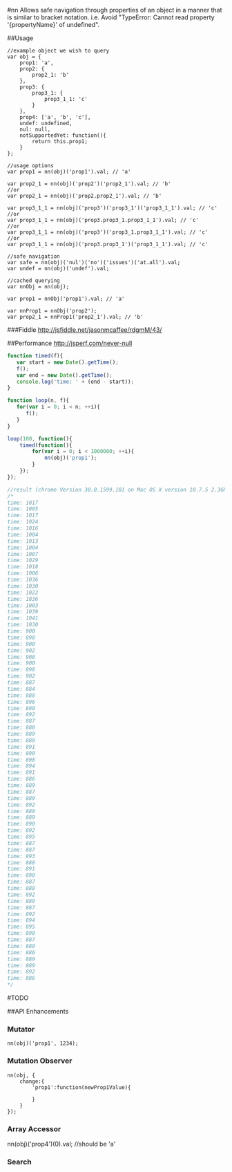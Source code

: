 #nn
Allows safe navigation through properties of an object in a manner that is similar to bracket notation.
i.e. Avoid "TypeError: Cannot read property '{propertyName}' of undefined".

##Usage
```javasript
//example object we wish to query
var obj = {
	prop1: 'a', 
	prop2: {
		prop2_1: 'b'
	},
	prop3: {
		prop3_1: {
			prop3_1_1: 'c'
		}
	},
	prop4: ['a', 'b', 'c'],
	undef: undefined,
	nul: null,
	notSupportedYet: function(){
		return this.prop1;
	}
};

//usage options
var prop1 = nn(obj)('prop1').val; // 'a'

var prop2_1 = nn(obj)('prop2')('prop2_1').val; // 'b'
//or
var prop2_1 = nn(obj)('prop2.prop2_1').val; // 'b'

var prop3_1_1 = nn(obj)('prop3')('prop3_1')('prop3_1_1').val; // 'c'
//or
var prop3_1_1 = nn(obj)('prop3.prop3_1.prop3_1_1').val; // 'c'
//or
var prop3_1_1 = nn(obj)('prop3')('prop3_1.prop3_1_1').val; // 'c'
//or
var prop3_1_1 = nn(obj)('prop3.prop3_1')('prop3_1_1').val; // 'c'

//safe navigation
var safe = nn(obj)('nul')('no')('issues')('at.all').val;
var undef = nn(obj)('undef').val;

//cached querying
var nnObj = nn(obj);

var prop1 = nnObj('prop1').val; // 'a'

var nnProp1 = nnObj('prop2');
var prop2_1 = nnProp1('prop2_1').val; // 'b'

```

###Fiddle
http://jsfiddle.net/jasonmcaffee/rdgmM/43/

##Performance
http://jsperf.com/never-null

```javascript
function timed(f){
   var start = new Date().getTime();
   f();
   var end = new Date().getTime();
   console.log('time: ' + (end - start));
}

function loop(n, f){
   for(var i = 0; i < n; ++i){
      f();
   }
}

loop(100, function(){
    timed(function(){
   		for(var i = 0; i < 1000000; ++i){
      		nn(obj)('prop1');
   		}
	});
});

//result (chrome Version 30.0.1599.101 on Mac OS X version 10.7.5 2.3GHz Intel Core i7   8GB 1333 MHz DDR3)
/*
time: 1017
time: 1005
time: 1017
time: 1024
time: 1016
time: 1004
time: 1013
time: 1004
time: 1007
time: 1029
time: 1018
time: 1006
time: 1036
time: 1030
time: 1022
time: 1036
time: 1003
time: 1039
time: 1041
time: 1030
time: 900
time: 898
time: 900
time: 902
time: 908
time: 900
time: 898
time: 902
time: 887
time: 884
time: 888
time: 896
time: 890
time: 892
time: 887
time: 888
time: 889
time: 889
time: 891
time: 890
time: 898
time: 894
time: 891
time: 886
time: 889
time: 887
time: 889
time: 892
time: 889
time: 889
time: 890
time: 892
time: 895
time: 887
time: 887
time: 893
time: 888
time: 891
time: 890
time: 887
time: 888
time: 892
time: 889
time: 887
time: 892
time: 894
time: 895
time: 890
time: 887
time: 889
time: 886
time: 889
time: 889
time: 892
time: 886
*/

```

#TODO

##API Enhancements

### Mutator
```javasript
nn(obj)('prop1', 1234);
```

### Mutation Observer
```javasript
nn(obj, {
	change:{
		'prop1':function(newProp1Value){

		}
	}
});
```

### Array Accessor
nn(obj)('prop4')(0).val; //should be 'a'

### Search

